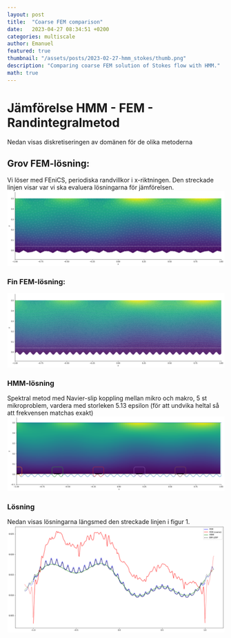 ```yaml
---
layout: post
title:  "Coarse FEM comparison"
date:   2023-04-27 08:34:51 +0200
categories: multiscale
author: Emanuel
featured: true
thumbnail: "/assets/posts/2023-02-27-hmm_stokes/thumb.png"
description: "Comparing coarse FEM solution of Stokes flow with HMM."
math: true
---
```



# Jämförelse HMM - FEM - Randintegralmetod

Nedan visas diskretiseringen av domänen för de olika metoderna

## Grov FEM-lösning:
Vi löser med FEniCS, periodiska randvillkor i x-riktningen. Den streckade linjen visar var vi ska evaluera lösningarna för jämförelsen.
![png](/assets/posts/2023-04-27-olof_mail/domain_FEM_low.png)  

### Fin FEM-lösning:  
![png](/assets/posts/2023-04-27-olof_mail/domain_FEM.png)

### HMM-lösning
Spektral metod med Navier-slip koppling mellan mikro och makro, 5 st mikroproblem, vardera med storleken 5.13 epsilon (för att undvika heltal så att frekvensen matchas exakt)
![png](/assets/posts/2023-04-27-olof_mail/domain_hmm.png)


### Lösning
Nedan visas lösningarna längsmed den streckade linjen i figur 1. 
![png](/assets/posts/2023-04-27-olof_mail/domain_line.png)